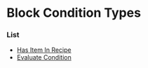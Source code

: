 # Block Condition Types


### List

 * [Has Item In Recipe](block_condition_types/has_item_in_recipe.md)
 * [Evaluate Condition](block_condition_types/evaluate_condition.md)